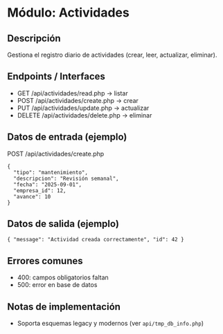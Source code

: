# Módulo: Actividades

## Descripción
Gestiona el registro diario de actividades (crear, leer, actualizar, eliminar).

## Endpoints / Interfaces
- GET /api/actividades/read.php -> listar
- POST /api/actividades/create.php -> crear
- PUT /api/actividades/update.php -> actualizar
- DELETE /api/actividades/delete.php -> eliminar

## Datos de entrada (ejemplo)
POST /api/actividades/create.php
```
{
  "tipo": "mantenimiento",
  "descripcion": "Revisión semanal",
  "fecha": "2025-09-01",
  "empresa_id": 12,
  "avance": 10
}
```

## Datos de salida (ejemplo)
```
{ "message": "Actividad creada correctamente", "id": 42 }
```

## Errores comunes
- 400: campos obligatorios faltan
- 500: error en base de datos

## Notas de implementación
- Soporta esquemas legacy y modernos (ver `api/tmp_db_info.php`)
